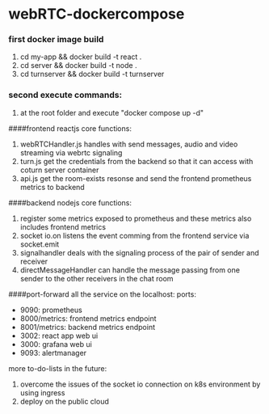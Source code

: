# webRTC-dockercompose
### first docker image build 
1. cd my-app && docker build -t react .
2. cd server && docker build -t node .
3. cd turnserver && docker build -t turnserver
### second execute commands:
1. at the root folder and execute "docker compose up -d"

####frontend reactjs core functions:
1. webRTCHandler.js handles with send messages, audio and video streaming via webrtc signaling
2. turn.js get the credentials from the backend so that it can access with coturn server container
3. api.js get the room-exists resonse and send the frontend prometheus metrics to backend

####backend nodejs core functions:
1. register some metrics exposed to prometheus and these metrics also includes frontend metrics
2. socket io.on listens the event comming from the frontend service via socket.emit
3. signalhandler deals with the signaling process of the pair of sender and receiver
4. directMessageHandler can handle the message passing from one sender to the other receivers in the chat room


####port-forward all the service on the localhost:
ports:
- 9090: prometheus
- 8000/metrics: frontend metrics endpoint
- 8001/metrics: backend metrics endpoint
- 3002: react app web ui
- 3000: grafana web ui
- 9093: alertmanager

more to-do-lists in the future:
1. overcome the issues of the socket io connection on k8s environment by using ingress
2. deploy on the public cloud 

